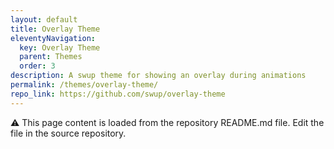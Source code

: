 ```yaml
---
layout: default
title: Overlay Theme
eleventyNavigation:
  key: Overlay Theme
  parent: Themes
  order: 3
description: A swup theme for showing an overlay during animations
permalink: /themes/overlay-theme/
repo_link: https://github.com/swup/overlay-theme
---
```


⚠️ This page content is loaded from the repository README.md file. Edit the file in the source repository.
